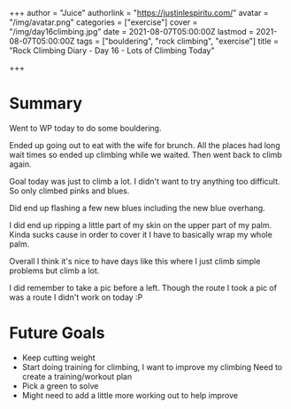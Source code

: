 +++
author = "Juice"
authorlink = "https://justinlespiritu.com/"
avatar = "/img/avatar.png"
categories = ["exercise"]
cover = "/img/day16climbing.jpg"
date = 2021-08-07T05:00:00Z
lastmod = 2021-08-07T05:00:00Z
tags = ["bouldering", "rock climbing", "exercise"]
title = "Rock Climbing Diary - Day 16 - Lots of Climbing Today"

+++
# Summary

Went to WP today to do some bouldering.

Ended up going out to eat with the wife for brunch.  All the places had long wait times so ended up climbing while we waited.  Then went back to climb again.

Goal today was just to climb a lot.  I didn't want to try anything too difficult.  So only climbed pinks and blues.  

Did end up flashing a few new blues including the new blue overhang.

I did end up ripping a little part of my skin on the upper part of my palm.  Kinda sucks cause in order to cover it I have to basically wrap my whole palm.

Overall I think it's nice to have days like this where I just climb simple problems but climb a lot.

I did remember to take a pic before a left.  Though the route I took a pic of was a route I didn't work on today :P

# Future Goals

* Keep cutting weight
* Start doing training for climbing, I want to improve my climbing  Need to create a training/workout plan
* Pick a green to solve
* Might need to add a little more working out to help improve